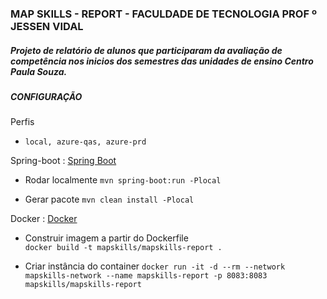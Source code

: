### MAP SKILLS - REPORT - FACULDADE DE TECNOLOGIA PROF º JESSEN VIDAL

##### Projeto de relatório de alunos que participaram da avaliação de competência nos inicios dos semestres das unidades de ensino Centro Paula Souza.

##### CONFIGURAÇÃO

Perfis
- `local, azure-qas, azure-prd`

Spring-boot : [Spring Boot](https://projects.spring.io/spring-boot/ "Spring Boot")
- Rodar localmente
`mvn spring-boot:run -Plocal`

- Gerar pacote
`mvn clean install -Plocal`

Docker : [Docker](https://www.docker.com/ "Docker")
- Construir imagem a partir do Dockerfile  
`docker build -t mapskills/mapskills-report .`

- Criar instância do container
`docker run -it -d --rm --network mapskills-network --name mapskills-report -p 8083:8083 mapskills/mapskills-report`
